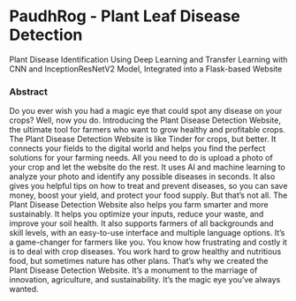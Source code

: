<h1>PaudhRog - Plant Leaf Disease Detection</h1>
<p>Plant Disease Identification Using Deep Learning and Transfer Learning with CNN and InceptionResNetV2 Model, Integrated into a Flask-based Website</p>

<h3>Abstract</h3>
<p>Do you ever wish you had a magic eye that could spot any disease on your crops? Well, now you do. Introducing the Plant Disease Detection Website, the
ultimate tool for farmers who want to grow healthy and profitable crops. The Plant Disease Detection Website is like Tinder for crops, but better. It connects
your fields to the digital world and helps you find the perfect solutions for your farming needs. All you need to do is upload a photo of your crop and let the
website do the rest. It uses AI and machine learning to analyze your photo and identify any possible diseases in seconds. It also gives you helpful tips on how
to treat and prevent diseases, so you can save money, boost your yield, and protect your food supply.
But that’s not all. The Plant Disease Detection Website also helps you farm smarter and more sustainably. It helps you optimize your inputs, reduce your
waste, and improve your soil health. It also supports farmers of all backgrounds and skill levels, with an easy-to-use interface and multiple language options.
It’s a game-changer for farmers like you. You know how frustrating and costly it is to deal with crop diseases. You work
hard to grow healthy and nutritious food, but sometimes nature has other plans. That’s why we created the Plant Disease Detection Website. It’s a monument
to the marriage of innovation, agriculture, and sustainability. It’s the magic eye you’ve always wanted.</p>
